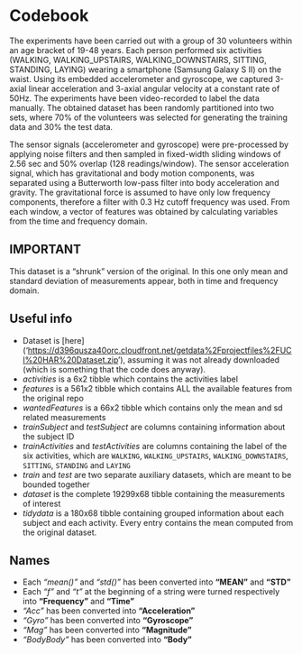 Codebook
========

The experiments have been carried out with a group of 30 volunteers
within an age bracket of 19-48 years. Each person performed six
activities (WALKING, WALKING\_UPSTAIRS, WALKING\_DOWNSTAIRS, SITTING,
STANDING, LAYING) wearing a smartphone (Samsung Galaxy S II) on the
waist. Using its embedded accelerometer and gyroscope, we captured
3-axial linear acceleration and 3-axial angular velocity at a constant
rate of 50Hz. The experiments have been video-recorded to label the data
manually. The obtained dataset has been randomly partitioned into two
sets, where 70% of the volunteers was selected for generating the
training data and 30% the test data.

The sensor signals (accelerometer and gyroscope) were pre-processed by
applying noise filters and then sampled in fixed-width sliding windows
of 2.56 sec and 50% overlap (128 readings/window). The sensor
acceleration signal, which has gravitational and body motion components,
was separated using a Butterworth low-pass filter into body acceleration
and gravity. The gravitational force is assumed to have only low
frequency components, therefore a filter with 0.3 Hz cutoff frequency
was used. From each window, a vector of features was obtained by
calculating variables from the time and frequency domain.

IMPORTANT
---------

This dataset is a “shrunk” version of the original. In this one only
mean and standard deviation of measurements appear, both in time and
frequency domain.

Useful info
-----------

-   Dataset is \[here\]
    (‘<a href="https://d396qusza40orc.cloudfront.net/getdata%2Fprojectfiles%2FUCI%20HAR%20Dataset.zip" class="uri">https://d396qusza40orc.cloudfront.net/getdata%2Fprojectfiles%2FUCI%20HAR%20Dataset.zip</a>’),
    assuming it was not already downloaded (which is something that the
    code does anyway).  
-   *activities* is a 6x2 tibble which contains the activities label  
-   *features* is a 561x2 tibble which contains ALL the available
    features from the original repo  
-   *wantedFeatures* is a 66x2 tibble which contains only the mean and
    sd related measurements  
-   *trainSubject* and *testSubject* are columns containing information
    about the subject ID  
-   *trainActivities* and *testActivities* are columns containing the
    label of the six activities, which are `WALKING`,
    `WALKING_UPSTAIRS`, `WALKING_DOWNSTAIRS`, `SITTING`, `STANDING` and
    `LAYING`  
-   *train* and *test* are two separate auxiliary datasets, which are
    meant to be bounded together  
-   *dataset* is the complete 19299x68 tibble containing the
    measurements of interest  
-   *tidydata* is a 180x68 tibble containing grouped information about
    each subject and each activity. Every entry contains the mean
    computed from the original dataset.

Names
-----

-   Each *“mean()”* and *“std()”* has been converted into **“MEAN”** and
    **“STD”**  
-   Each *“f”* and *“t”* at the beginning of a string were turned
    respectively into **“Frequency”** and **“Time”**  
-   *“Acc”* has been converted into **“Acceleration”**  
-   *“Gyro”* has been converted into **“Gyroscope”**  
-   *“Mag”* has been converted into **“Magnitude”**
-   *“BodyBody”* has been converted into **“Body”**
